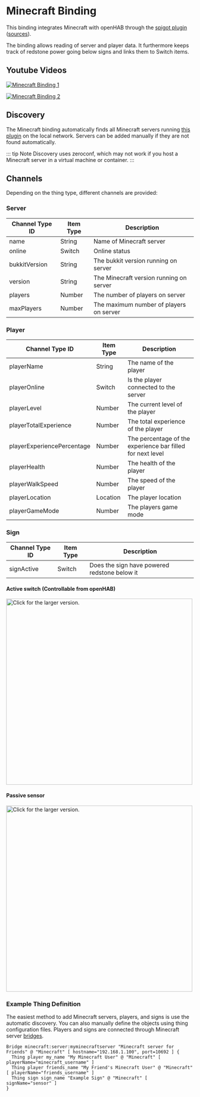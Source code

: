 # Minecraft Binding

This binding integrates Minecraft with openHAB through the [spigot plugin](https://github.com/ibaton/bukkit-openhab-plugin/releases/download/1.5/OHMinecraft.jar) ([sources](https://github.com/ibaton/bukkit-openhab-plugin/tree/master)).

The binding allows reading of server and player data.
It furthermore keeps track of redstone power going below signs and links them to Switch items.

## Youtube Videos

[![Minecraft Binding 1](https://img.youtube.com/vi/TdvkTorzkXU/0.jpg)](https://youtu.be/TdvkTorzkXU)

[![Minecraft Binding 2](https://img.youtube.com/vi/zAyNWmr7byE/0.jpg)](https://youtu.be/zAyNWmr7byE)

## Discovery

The Minecraft binding automatically finds all Minecraft servers running [this plugin](https://github.com/ibaton/bukkit-openhab-plugin/releases/download/1.9/OHMinecraft.jar) on the local network.
Servers can be added manually if they are not found automatically.

::: tip Note
Discovery uses zeroconf, which may not work if you host a Minecraft server in a virtual machine or container.
:::

## Channels

Depending on the thing type, different channels are provided:

### Server

| Channel Type ID | Item Type | Description                             |
|-----------------|-----------|-----------------------------------------|
| name            | String    | Name of Minecraft server                |
| online          | Switch    | Online status                           |
| bukkitVersion   | String    | The bukkit version running on server    |
| version         | String    | The Minecraft version running on server |
| players         | Number    | The number of players on server         |
| maxPlayers      | Number    | The maximum number of players on server |


### Player

| Channel Type ID            | Item Type | Description                                                |
|----------------------------|-----------|------------------------------------------------------------|
| playerName                 | String    | The name of the player                                     |
| playerOnline               | Switch    | Is the player connected to the server                      |
| playerLevel                | Number    | The current level of the player                            |
| playerTotalExperience      | Number    | The total experience of the player                         |
| playerExperiencePercentage | Number    | The percentage of the experience bar filled for next level |
| playerHealth               | Number    | The health of the player                                   |
| playerWalkSpeed            | Number    | The speed of the player                                    |
| playerLocation             | Location  | The player location                                        |
| playerGameMode             | Number    | The players game mode                                      |


### Sign

| Channel Type ID | Item Type | Description                                  |
|-----------------|-----------|----------------------------------------------|
| signActive      | Switch    | Does the sign have powered redstone below it |


#### Active switch (Controllable from openHAB)

<a href="https://drive.google.com/uc?export=view&id=0B3UO0c11-Q6hMkNZSjJidGk4b28"><img src="https://drive.google.com/uc?export=view&id=0B3UO0c11-Q6hMkNZSjJidGk4b28" style="width: 500px; max-width: 100%; height: auto" title="Click for the larger version." /></a>

#### Passive sensor

<a href="https://drive.google.com/uc?export=view&id=0B3UO0c11-Q6hUG1wd3h0MDUzUzQ"><img src="https://drive.google.com/uc?export=view&id=0B3UO0c11-Q6hUG1wd3h0MDUzUzQ" style="width: 500px; max-width: 100%; height: auto" title="Click for the larger version." /></a>

### Example Thing Definition

The easiest method to add Minecraft servers, players, and signs is use the automatic discovery.
You can also manually define the objects using thing configuration files. 
Players and signs are connected through Minecraft server [bridges](https://www.openhab.org/docs/configuration/things.html#defining-bridges-using-files).

```xtend
Bridge minecraft:server:myminecraftserver "Minecraft server for Friends" @ "Minecraft" [ hostname="192.168.1.100", port=10692 ] {
  Thing player my_name "My Minecraft User" @ "Minecraft" [ playerName="minecraft_username" ]
  Thing player friends_name "My Friend's Minecraft User" @ "Minecraft" [ playerName="friends_username" ]
  Thing sign sign_name "Example Sign" @ "Minecraft" [ signName="sensor" ]
}
```
